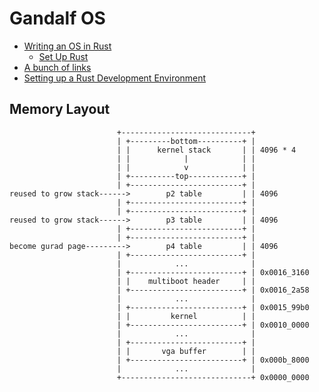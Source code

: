 # Gandalf OS

- [Writing an OS in Rust ](https://os.phil-opp.com)
    - [Set Up Rust](https://os.phil-opp.com/set-up-rust/)
- [A bunch of links](https://github.com/ctjhoa/rust-learning)
- [Setting up a Rust Development Environment](http://asquera.de/blog/2017-03-03/setting-up-a-rust-devenv/)

## Memory Layout

```
                        +-----------------------------+
                        | +---------bottom----------+ |
                        | |      kernel stack       | | 4096 * 4
                        | |            |            | |
                        | |            v            | |
                        | +----------top------------+ |
                        | +-------------------------+ |
reused to grow stack------>        p2 table         | | 4096
                        | +-------------------------+ |
                        | +-------------------------+ |
reused to grow stack------>        p3 table         | | 4096
                        | +-------------------------+ |
                        | +-------------------------+ |
become gurad page--------->        p4 table         | | 4096
                        | +-------------------------+ |
                        |            ...              |
                        | +-------------------------+ | 0x0016_3160
                        | |    multiboot header     | |
                        | +-------------------------+ | 0x0016_2a58
                        |            ...              |
                        | +-------------------------+ | 0x0015_99b0
                        | |         kernel          | |
                        | +-------------------------+ | 0x0010_0000
                        |            ...              |
                        | +-------------------------+ |
                        | |       vga buffer        | |
                        | +-------------------------+ | 0x000b_8000
                        |            ...              |
                        +-----------------------------+ 0x0000_0000
```